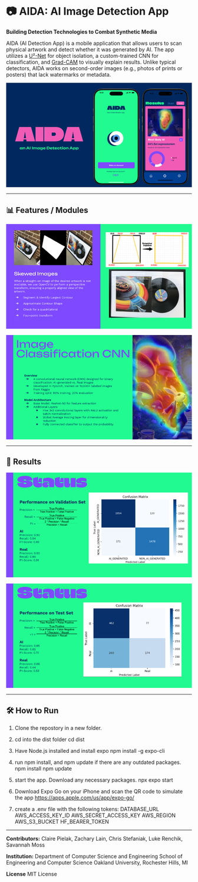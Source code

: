 # 📷 AIDA: AI Image Detection App

**Building Detection Technologies to Combat Synthetic Media**

AIDA (AI Detection App) is a mobile application that allows users to scan physical artwork and detect whether it was generated by AI. The app utilizes a [U²-Net](https://arxiv.org/abs/2005.09007) for object isolation, a custom-trained CNN for classification, and [Grad-CAM](https://arxiv.org/abs/1610.02391) to visually explain results. Unlike typical detectors, AIDA works on second-order images (e.g., photos of prints or posters) that lack watermarks or metadata.

![Main_Page](assets/advert.png)

---



## 📊 Features / Modules

![Skewed images are adjusted using OpenCV to transform images to display as close to square as possible.](assets/ImageSegmentation.png)

![CNN model does binary image classification and is based on a ResNet50 model.](assets/heatmap.png)

---

## 🏁 Results 

![Approximately 90% accuracy on both AI and non-AI images with initial dataset.](assets/ValSet.png)

![Approximatly 65% accuracy on a new dataset that was found for testing](assets/TestSet.png)

---



## 🛠️ How to Run

1. Clone the repostory in a new folder.

2. cd into the dist folder
cd dist

3. Have Node.js installed and install expo
npm install -g expo-cli

4. run npm install, and npm update if there are any outdated packages.
npm install
npm update

5. start the app. Download any necessary packages.
npx expo start

6. Download Expo Go on your iPhone and scan the QR code to simulate the app
https://apps.apple.com/us/app/expo-go/

7. create a .env file with the following tokens: 
DATABASE_URL
AWS_ACCESS_KEY_ID
AWS_SECRET_ACCESS_KEY
AWS_REGION
AWS_S3_BUCKET
HF_BEARER_TOKEN


---

**Contributors:**
Claire Pielak, Zachary Lain, Chris Stefaniak, Luke Renchik, Savannah Moss

**Institution:**
Department of Computer Science and Engineering
School of Engineering and Computer Science
Oakland University, Rochester Hills, MI

**License**
MIT License
